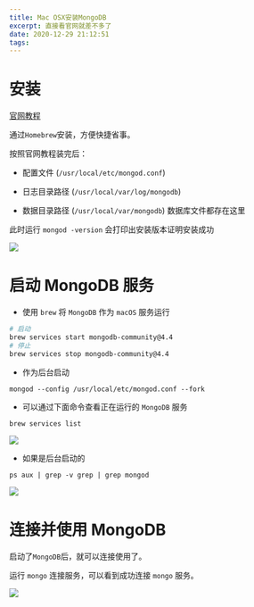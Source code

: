 ```yaml
---
title: Mac OSX安装MongoDB
excerpt: 直接看官网就差不多了
date: 2020-12-29 21:12:51
tags: 
---
```



# 安装

[官网教程](https://docs.mongodb.com/manual/tutorial/install-mongodb-on-os-x/)

通过`Homebrew`安装，方便快捷省事。

按照官网教程装完后：

- 配置文件 (`/usr/local/etc/mongod.conf`)

- 日志目录路径 (`/usr/local/var/log/mongodb`)

- 数据目录路径 (`/usr/local/var/mongodb`) 数据库文件都存在这里

此时运行  `mongod -version`  会打印出安装版本证明安装成功

![](https://picture-transmission.iplus-studio.top/Snipaste_2020-12-29_21-17-55.png)

# 启动 MongoDB 服务

- 使用 `brew` 将 `MongoDB` 作为 `macOS` 服务运行

```bash
# 启动
brew services start mongodb-community@4.4
# 停止
brew services stop mongodb-community@4.4
```

- 作为后台启动

`mongod --config /usr/local/etc/mongod.conf --fork`

- 可以通过下面命令查看正在运行的 `MongoDB` 服务 

`brew services list`

![](https://picture-transmission.iplus-studio.top/Snipaste_2020-12-29_21-25-33.png)

- 如果是后台启动的

`ps aux | grep -v grep | grep mongod`

![](https://picture-transmission.iplus-studio.top/Snipaste_2020-12-29_21-26-36.png)

# 连接并使用 MongoDB

启动了`MongoDB`后，就可以连接使用了。

运行  `mongo`  连接服务，可以看到成功连接 `mongo` 服务。

![](https://picture-transmission.iplus-studio.top/Snipaste_2020-12-29_21-22-35.png)
